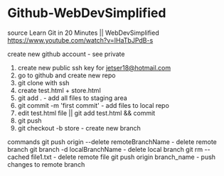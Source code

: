 # Github-WebDevSimplified

source
    Learn Git in 20 Minutes || WebDevSimplified
    https://www.youtube.com/watch?v=IHaTbJPdB-s

create new github account - see private

1. create new public ssh key for jetser18@hotmail.com
2. go to github and create new repo
3. git clone with ssh
4. create test.html + store.html
5. git add . - add all files to staging area
6. git commit -m 'first commit' - add files to local repo
7. edit test.html file || git add test.html && commit
8. git push
9. git checkout -b store - create new branch



commands
    git push origin --delete remoteBranchName   - delete remote branch
    git branch -d localBranchName               - delete local branch
    git rm --cached file1.txt                   - delete remote file
    git push origin branch_name                 - push changes to remote branch
